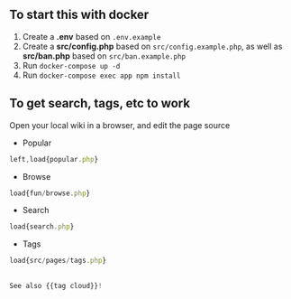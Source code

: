 ## To start this with docker

1. Create a **.env** based on `.env.example`
2. Create a **src/config.php** based on `src/config.example.php`, as well as **src/ban.php** based on `src/ban.example.php`
3. Run ```docker-compose up -d```
4. Run ```docker-compose exec app npm install```

## To get search, tags, etc to work

Open your local wiki in a browser, and edit the page source

 - Popular

```js
left,load{popular.php}
```

 - Browse

```js
load{fun/browse.php}
```

- Search

```js
load{search.php}
```

- Tags

```js
load{src/pages/tags.php} 
 
 
See also {{tag cloud}}!
```

